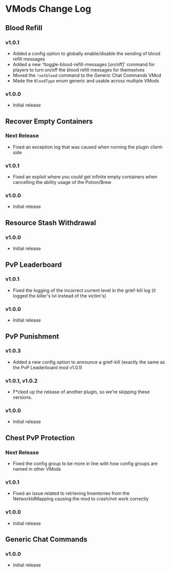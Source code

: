 # VMods Change Log

## Blood Refill
### v1.0.1
* Added a config option to globally enable/disable the sending of blood refill messages
* Added a new '!toggle-blood-refill-messages [on/off]' command for players to turn on/off the blood refill messages for themselves
* Moved the `!setblood` command to the Generic Chat Commands VMod
* Made the `BloodType` enum generic and usable across multiple VMods

### v1.0.0
* Initial release

## Recover Empty Containers
### Next Release
* Fixed an exception log that was caused when running the plugin client-side

### v1.0.1
* Fixed an exploit where you could get infinite empty containers when cancelling the ability usage of the Potion/Brew

### v1.0.0
* Initial release

## Resource Stash Withdrawal
### v1.0.0
* Initial release

## PvP Leaderboard
### v1.0.1
* Fixed the logging of the incorrect current level in the grief-kill log (it logged the killer's lvl instead of the victim's)

### v1.0.0
* Initial release

## PvP Punishment
### v1.0.3
* Added a new config option to announce a grief-kill (exactly the same as the PvP Leaderboard mod v1.0.1)

### v1.0.1, v1.0.2
* F*cked up the release of another plugin, so we're skipping these versions.

### v1.0.0
* Initial release

## Chest PvP Protection
### Next Release
* Fixed the config group to be more in line with how config groups are named in other VMods

### v1.0.1
* Fixed an issue related to retrieving Inventories from the NetworkIdMapping causing the mod to crash/not work correctly

### v1.0.0
* Initial release

## Generic Chat Commands
### v1.0.0
* Initial release
